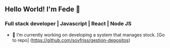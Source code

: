 ## Hello World! I'm Fede 👋
### Full stack developer | Javascript | React | Node JS

- 🔭 I’m currently working on developing a system that manages stock. [Go to repo] (https://github.com/soyfriss/gestion-depositos)
